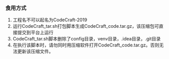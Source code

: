 ### 食用方式
1. 工程名不可以起名为CodeCraft-2019
2. 运行CodeCraft_tar.sh打包脚本生成CodeCraft_code.tar.gz，该压缩包可直接提交到平台上运行
3. CodeCraft_tar.sh脚本删除了config目录，venv目录，.idea目录，.git目录
4. 在执行该脚本时，请勿同时用压缩软件打开CodeCraft_code.tar.gz。否则无法更新该压缩文件。